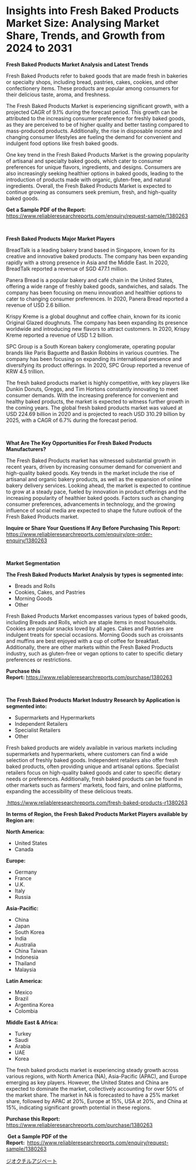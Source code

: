 <p><h1>Insights into Fresh Baked Products Market Size: Analysing Market Share, Trends, and Growth from 2024 to 2031</h1></p><p><strong>Fresh Baked Products Market Analysis and Latest Trends</strong></p>
<p><p>Fresh Baked Products refer to baked goods that are made fresh in bakeries or specialty shops, including bread, pastries, cakes, cookies, and other confectionery items. These products are popular among consumers for their delicious taste, aroma, and freshness.</p><p>The Fresh Baked Products Market is experiencing significant growth, with a projected CAGR of 9.1% during the forecast period. This growth can be attributed to the increasing consumer preference for freshly baked goods, as they are perceived to be of higher quality and better tasting compared to mass-produced products. Additionally, the rise in disposable income and changing consumer lifestyles are fueling the demand for convenient and indulgent food options like fresh baked goods.</p><p>One key trend in the Fresh Baked Products Market is the growing popularity of artisanal and specialty baked goods, which cater to consumer preferences for unique flavors, ingredients, and designs. Consumers are also increasingly seeking healthier options in baked goods, leading to the introduction of products made with organic, gluten-free, and natural ingredients. Overall, the Fresh Baked Products Market is expected to continue growing as consumers seek premium, fresh, and high-quality baked goods.</p></p>
<p><strong>Get a Sample PDF of the Report:&nbsp;</strong> <a href="https://www.reliableresearchreports.com/enquiry/request-sample/1380263">https://www.reliableresearchreports.com/enquiry/request-sample/1380263</a></p>
<p>&nbsp;</p>
<p><strong>Fresh Baked Products Major Market Players</strong></p>
<p><p>BreadTalk is a leading bakery brand based in Singapore, known for its creative and innovative baked products. The company has been expanding rapidly with a strong presence in Asia and the Middle East. In 2020, BreadTalk reported a revenue of SGD 477.1 million.</p><p>Panera Bread is a popular bakery and café chain in the United States, offering a wide range of freshly baked goods, sandwiches, and salads. The company has been focusing on menu innovation and healthier options to cater to changing consumer preferences. In 2020, Panera Bread reported a revenue of USD 2.6 billion.</p><p>Krispy Kreme is a global doughnut and coffee chain, known for its iconic Original Glazed doughnuts. The company has been expanding its presence worldwide and introducing new flavors to attract customers. In 2020, Krispy Kreme reported a revenue of USD 1.2 billion.</p><p>SPC Group is a South Korean bakery conglomerate, operating popular brands like Paris Baguette and Baskin Robbins in various countries. The company has been focusing on expanding its international presence and diversifying its product offerings. In 2020, SPC Group reported a revenue of KRW 4.5 trillion.</p><p>The fresh baked products market is highly competitive, with key players like Dunkin Donuts, Greggs, and Tim Hortons constantly innovating to meet consumer demands. With the increasing preference for convenient and healthy baked products, the market is expected to witness further growth in the coming years. The global fresh baked products market was valued at USD 224.69 billion in 2020 and is projected to reach USD 310.29 billion by 2025, with a CAGR of 6.7% during the forecast period.</p></p>
<p>&nbsp;</p>
<p><strong>What Are The Key Opportunities For Fresh Baked Products Manufacturers?</strong></p>
<p><p>The Fresh Baked Products market has witnessed substantial growth in recent years, driven by increasing consumer demand for convenient and high-quality baked goods. Key trends in the market include the rise of artisanal and organic bakery products, as well as the expansion of online bakery delivery services. Looking ahead, the market is expected to continue to grow at a steady pace, fueled by innovation in product offerings and the increasing popularity of healthier baked goods. Factors such as changing consumer preferences, advancements in technology, and the growing influence of social media are expected to shape the future outlook of the Fresh Baked Products market.</p></p>
<p><strong>Inquire or Share Your Questions If Any Before Purchasing This Report:</strong> <a href="https://www.reliableresearchreports.com/enquiry/pre-order-enquiry/1380263">https://www.reliableresearchreports.com/enquiry/pre-order-enquiry/1380263</a></p>
<p>&nbsp;</p>
<p><strong>Market Segmentation</strong></p>
<p><strong>The Fresh Baked Products Market Analysis by types is segmented into:</strong></p>
<p><ul><li>Breads and Rolls</li><li>Cookies, Cakes, and Pastries</li><li>Morning Goods</li><li>Other</li></ul></p>
<p><p>Fresh Baked Products Market encompasses various types of baked goods, including Breads and Rolls, which are staple items in most households. Cookies are popular snacks loved by all ages. Cakes and Pastries are indulgent treats for special occasions. Morning Goods such as croissants and muffins are best enjoyed with a cup of coffee for breakfast. Additionally, there are other markets within the Fresh Baked Products industry, such as gluten-free or vegan options to cater to specific dietary preferences or restrictions.</p></p>
<p><strong>Purchase this Report:&nbsp;</strong><a href="https://www.reliableresearchreports.com/purchase/1380263">https://www.reliableresearchreports.com/purchase/1380263</a></p>
<p>&nbsp;</p>
<p><strong>The Fresh Baked Products Market Industry Research by Application is segmented into:</strong></p>
<p><ul><li>Supermarkets and Hypermarkets</li><li>Independent Retailers</li><li>Specialist Retailers</li><li>Other</li></ul></p>
<p><p>Fresh baked products are widely available in various markets including supermarkets and hypermarkets, where customers can find a wide selection of freshly baked goods. Independent retailers also offer fresh baked products, often providing unique and artisanal options. Specialist retailers focus on high-quality baked goods and cater to specific dietary needs or preferences. Additionally, fresh baked products can be found in other markets such as farmers' markets, food fairs, and online platforms, expanding the accessibility of these delicious treats.</p></p>
<p><a href="https://www.reliableresearchreports.com/fresh-baked-products-r1380263">&nbsp;https://www.reliableresearchreports.com/fresh-baked-products-r1380263</a></p>
<p><strong>In terms of Region, the Fresh Baked Products Market Players available by Region are:</strong></p>
<p>
    <p> <strong> North America: </strong>
        <ul>
            <li>United States</li>
            <li>Canada</li>
        </ul>
        </p> 
    <p> <strong> Europe: </strong>
        <ul>
            <li>Germany</li>
            <li>France</li>
            <li>U.K.</li>
            <li>Italy</li>
            <li>Russia</li>
        </ul>
        </p> 
    <p> <strong> Asia-Pacific: </strong>
        <ul>
            <li>China</li>
            <li>Japan</li>
            <li>South Korea</li>
            <li>India</li>
            <li>Australia</li>
            <li>China Taiwan</li>
            <li>Indonesia</li>
            <li>Thailand</li>
            <li>Malaysia</li>
        </ul>
        </p> 
    <p> <strong> Latin America: </strong>
        <ul>
            <li>Mexico</li>
            <li>Brazil</li>
            <li>Argentina Korea</li>
            <li>Colombia</li>
        </ul>
        </p> 
    <p> <strong> Middle East & Africa: </strong>
        <ul>
            <li>Turkey</li>
            <li>Saudi</li>
            <li>Arabia</li>
            <li>UAE</li>
            <li>Korea</li>
        </ul>
    </p>
    </p>
<p><p>The fresh baked products market is experiencing steady growth across various regions, with North America (NA), Asia-Pacific (APAC), and Europe emerging as key players. However, the United States and China are expected to dominate the market, collectively accounting for over 50% of the market share. The market in NA is forecasted to have a 25% market share, followed by APAC at 20%, Europe at 15%, USA at 20%, and China at 15%, indicating significant growth potential in these regions.</p></p>
<p><strong>Purchase this Report: </strong><a href="https://www.reliableresearchreports.com/purchase/1380263">https://www.reliableresearchreports.com/purchase/1380263</a></p>
<p>&nbsp;<strong>Get a Sample PDF of the Report:&nbsp;&nbsp;</strong><a href="https://www.reliableresearchreports.com/enquiry/request-sample/1380263">https://www.reliableresearchreports.com/enquiry/request-sample/1380263</a></p>
<p><strong></strong></p>
<p><p><a href="https://github.com/SantosDicki04/Market-Research-Report-List-1/blob/main/322609919447.md">ジオクチルアジペート</a></p></p>